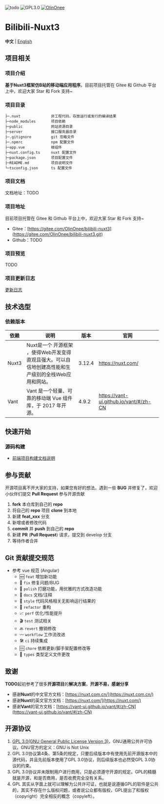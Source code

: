 <p>
  <img src="https://img.shields.io/badge/Nuxt3-3.12.4-green" alt="todo"/>
  <img src="https://img.shields.io/badge/license-GPL3.0-blue" alt="GPL3.0"/>
  <a target="_blank" href="https://gitee.com/OlinOnee">
    <img src="https://img.shields.io/badge/Author-OlinOnee-ff69b4" alt="OlinOnee">
  </a>
</p>

# Bilibili-Nuxt3
**中文** | [English](./README.en.md)

## 项目相关

### 项目介绍

**基于Nuxt3框架仿B站的移动端应用程序**。目前项目托管在 Gitee 和 Github 平台上中，欢迎大家 Star 和 Fork 支持~

### 项目目录

```shell
├─.nuxt              非工程代码，存放运行或发行的编译结果
├─node_modules       项目依赖
├─public             网站资源目录
├─server             接口服务器目录
├─.gitignore         git 忽略文件
├─.npmrc             npm 配置文件
├─app.vue            根组件
├─nuxt.config.ts     nuxt 配置文件
├─package.json       项目配置文件
├─README.md          项目说明文件
└─tsconfig.json      ts 配置文件
```

### 项目文档

文档地址：TODO

### 项目地址

目前项目托管在 Gitee 和 Github 平台上中，欢迎大家 Star 和 Fork 支持~

- Gitee：[https://gitee.com/OlinOnee/bilibili-nuxt3](https://gitee.com/OlinOnee/bilibili-nuxt3.git)
- Github：TODO

### 项目预览
TODO

### 项目更新日志
[更新日志]()

## 技术选型

### 依赖版本

| 依赖     | 说明      | 版本     | 官网                 |
|--------|---------|--------|--------------------|
| Nuxt3 | Nuxt是一个 开源框架 ，使得Web开发变得直观且强大。可以自信地创建高性能和生产级别的全栈Web应用和网站。 | 3.12.4 | https://nuxt.com/ |
| Vant | Vant 是一个轻量、可靠的移动端 Vue 组件库，于 2017 年开源。 | 4.9.2 | https://vant-ui.github.io/vant/#/zh-CN |

## 快速开始

### 源码构建

- [前端项目构建文档说明]()

## 参与贡献

开源项目离不开大家的支持，如果您有好的想法，遇到一些 **BUG** 并修复了，欢迎小伙伴们提交 **Pull Request** 参与开源贡献

1. **fork** 本仓库到自己的 **repo**
2. 将自己的 **repo** 项目 **clone** 到本地
3. 新建 **feat_xxx** 分支
4. 新增或者修改代码
5. **commit** 并 **push** 到自己的 **repo**
6. 新建 **PR** (**Pull Request**) 请求，提交到 develop 分支
7. 等待作者合并

## Git 贡献提交规范
- 参考 vue 规范 (Angular) 
  - 🆕 `feat` 增加新功能
  - 🐞 `fix` 修复问题/BUG
  - 🧽 `polish` 打磨功能，用优雅的方式改造功能
  - 📝 `docs` 文档/注释
  - 🎨 `style` 代码风格相关无影响运行结果的
  - 🧬 `refactor` 重构
  - 📈 `perf` 优化/性能提升
  - 🎬 `test` 测试相关
  - 🔙 `revert` 撤销修改
  - 〰 `workflow` 工作流改进
  - 🛠 `ci` 持续集成
  - 🆒 `chore` 依赖更新/脚手架配置修改等
  - 💱 `types` 类型定义文件更改

## 致谢

**TODO**起初参考了很多**开源项目**的**解决方案**，**开源不易，感谢分享**

- 感谢**Nuxt**的中文官方文档：[https://nuxt.com.cn/](https://nuxt.com.cn/)
- 感谢**Nuxt**的英文官方文档：[https://nuxt.com/](https://nuxt.com/)
- 感谢**Vant**的官方文档：[https://vant-ui.github.io/vant/#/zh-CN](https://vant-ui.github.io/vant/#/zh-CN)

## 开源协议

1. [GPL 3.0(GNU General Public License Version 3)](https://www.gnu.org/licenses/gpl-3.0.txt)，GNU通⽤公共许可协议。GNU官⽅的定义：GNU is
   Not Unix
2. GPL 3.0协议第4条、第5条的规定，只要后续版本中有使⽤先前开源版本中的源代码，并且先前版本使⽤了GPL 3.0协议，则后续版本也必然受GPL 3.0协议的约束。
3. GPL 3.0协议并未限制⽤户进⾏商⽤，只是必须遵守开源的规定。GPL的精髓就是开源，和是否商⽤，是否收费完全没有关系。
4. GPL 其实从字⾯上就可以理解为公共许可证，也就是说遵循GPL的软件是公共的，其实不存在什么版权问题，或者说公众都有版权，GPL提出了和版权 （copyright）完全相反的概念（copyleft）。
